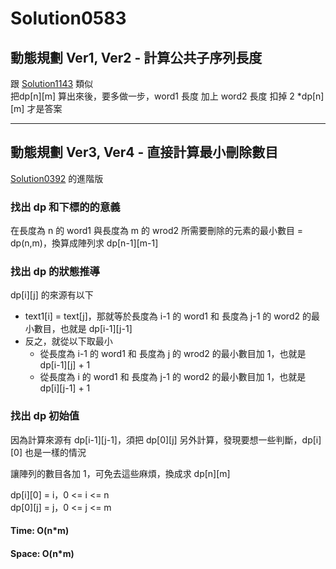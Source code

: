 # Solution0583

## 動態規劃 Ver1, Ver2 - 計算公共子序列長度

跟 [Solution1143](Solution1143.md) 類似  
把dp[n][m] 算出來後，要多做一步，word1 長度 加上 word2 長度 扣掉 2 *dp[n][m] 才是答案

---

## 動態規劃 Ver3, Ver4 - 直接計算最小刪除數目

[Solution0392](Solution0392.md) 的進階版  

### 找出 dp 和下標的的意義

在長度為 n 的 word1 與長度為 m 的 wrod2 所需要刪除的元素的最小數目 = dp(n,m)，換算成陣列求 dp[n-1][m-1]

### 找出 dp 的狀態推導

dp[i][j] 的來源有以下
- text1[i] = text[j]，那就等於長度為 i-1 的 word1 和 長度為 j-1 的 word2 的最小數目，也就是 dp[i-1][j-1]
- 反之，就從以下取最小
  - 從長度為 i-1 的 word1 和 長度為 j 的 wrod2 的最小數目加 1，也就是 dp[i-1][j] + 1
  - 從長度為 i 的 word1 和 長度為 j-1 的 word2 的最小數目加 1，也就是 dp[i][j-1] + 1

### 找出 dp 初始值

因為計算來源有 dp[i-1][j-1]，須把 dp[0][j] 另外計算，發現要想一些判斷，dp[i][0] 也是一樣的情況

讓陣列的數目各加 1，可免去這些麻煩，換成求 dp[n][m]

dp[i][0] = i，0 <= i <= n  
dp[0][j] = j，0 <= j <= m

#### Time: O(n*m)

#### Space: O(n*m)